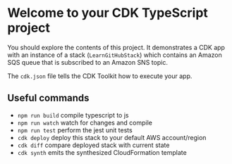 # Welcome to your CDK TypeScript project

You should explore the contents of this project. It demonstrates a CDK app with an instance of a stack (`LearnGitHubStack`)
which contains an Amazon SQS queue that is subscribed to an Amazon SNS topic.

The `cdk.json` file tells the CDK Toolkit how to execute your app.



## Useful commands

* `npm run build`   compile typescript to js
* `npm run watch`   watch for changes and compile
* `npm run test`    perform the jest unit tests
* `cdk deploy`      deploy this stack to your default AWS account/region
* `cdk diff`        compare deployed stack with current state
* `cdk synth`       emits the synthesized CloudFormation template

